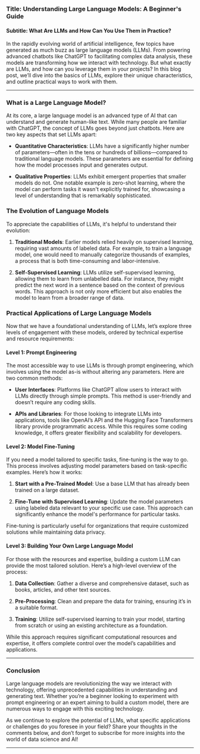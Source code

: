 ### Title: Understanding Large Language Models: A Beginner's Guide
#### Subtitle: What Are LLMs and How Can You Use Them in Practice?

In the rapidly evolving world of artificial intelligence, few topics have generated as much buzz as large language models (LLMs). From powering advanced chatbots like ChatGPT to facilitating complex data analysis, these models are transforming how we interact with technology. But what exactly are LLMs, and how can you leverage them in your projects? In this blog post, we’ll dive into the basics of LLMs, explore their unique characteristics, and outline practical ways to work with them.

* * *

### What is a Large Language Model?

At its core, a large language model is an advanced type of AI that can understand and generate human-like text. While many people are familiar with ChatGPT, the concept of LLMs goes beyond just chatbots. Here are two key aspects that set LLMs apart:

- **Quantitative Characteristics**: LLMs have a significantly higher number of parameters—often in the tens or hundreds of billions—compared to traditional language models. These parameters are essential for defining how the model processes input and generates output.
  
- **Qualitative Properties**: LLMs exhibit emergent properties that smaller models do not. One notable example is zero-shot learning, where the model can perform tasks it wasn't explicitly trained for, showcasing a level of understanding that is remarkably sophisticated.

### The Evolution of Language Models

To appreciate the capabilities of LLMs, it's helpful to understand their evolution:

1. **Traditional Models**: Earlier models relied heavily on supervised learning, requiring vast amounts of labeled data. For example, to train a language model, one would need to manually categorize thousands of examples, a process that is both time-consuming and labor-intensive.

2. **Self-Supervised Learning**: LLMs utilize self-supervised learning, allowing them to learn from unlabelled data. For instance, they might predict the next word in a sentence based on the context of previous words. This approach is not only more efficient but also enables the model to learn from a broader range of data.

### Practical Applications of Large Language Models

Now that we have a foundational understanding of LLMs, let’s explore three levels of engagement with these models, ordered by technical expertise and resource requirements:

#### Level 1: Prompt Engineering

The most accessible way to use LLMs is through prompt engineering, which involves using the model as-is without altering any parameters. Here are two common methods:

- **User Interfaces**: Platforms like ChatGPT allow users to interact with LLMs directly through simple prompts. This method is user-friendly and doesn’t require any coding skills.

- **APIs and Libraries**: For those looking to integrate LLMs into applications, tools like OpenAI’s API and the Hugging Face Transformers library provide programmatic access. While this requires some coding knowledge, it offers greater flexibility and scalability for developers.

#### Level 2: Model Fine-Tuning

If you need a model tailored to specific tasks, fine-tuning is the way to go. This process involves adjusting model parameters based on task-specific examples. Here’s how it works:

1. **Start with a Pre-Trained Model**: Use a base LLM that has already been trained on a large dataset.
  
2. **Fine-Tune with Supervised Learning**: Update the model parameters using labeled data relevant to your specific use case. This approach can significantly enhance the model's performance for particular tasks.

Fine-tuning is particularly useful for organizations that require customized solutions while maintaining data privacy.

#### Level 3: Building Your Own Large Language Model

For those with the resources and expertise, building a custom LLM can provide the most tailored solution. Here’s a high-level overview of the process:

1. **Data Collection**: Gather a diverse and comprehensive dataset, such as books, articles, and other text sources.
  
2. **Pre-Processing**: Clean and prepare the data for training, ensuring it’s in a suitable format.

3. **Training**: Utilize self-supervised learning to train your model, starting from scratch or using an existing architecture as a foundation.

While this approach requires significant computational resources and expertise, it offers complete control over the model’s capabilities and applications.

* * *

### Conclusion

Large language models are revolutionizing the way we interact with technology, offering unprecedented capabilities in understanding and generating text. Whether you’re a beginner looking to experiment with prompt engineering or an expert aiming to build a custom model, there are numerous ways to engage with this exciting technology. 

As we continue to explore the potential of LLMs, what specific applications or challenges do you foresee in your field? Share your thoughts in the comments below, and don’t forget to subscribe for more insights into the world of data science and AI!

* * *